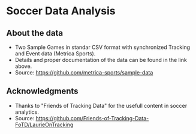 # Soccer Data Analysis


## About the data
- Two Sample Games in standar CSV format with synchronized Tracking and Event data (Metrica Sports).
- Details and proper documentation of the data can be found in the link above.
- Source: https://github.com/metrica-sports/sample-data

## Acknowledgments
- Thanks to "Friends of Tracking Data" for the usefull content in soccer analytics.
- Source: https://github.com/Friends-of-Tracking-Data-FoTD/LaurieOnTracking

